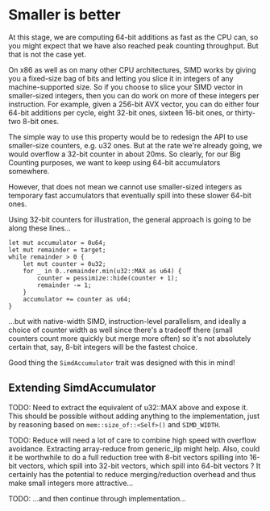 # Smaller is better

At this stage, we are computing 64-bit additions as fast as the CPU can, so you
might expect that we have also reached peak counting throughput. But that is
not the case yet.

On x86 as well as on many other CPU architectures, SIMD works by giving you a
fixed-size bag of bits and letting you slice it in integers of any
machine-supported size. So if you choose to slice your SIMD vector in
smaller-sized integers, then you can do work on more of these integers per
instruction. For example, given a 256-bit AVX vector, you can do either four
64-bit additions per cycle, eight 32-bit ones, sixteen 16-bit ones, or
thirty-two 8-bit ones.

The simple way to use this property would be to redesign the API to use
smaller-size counters, e.g. u32 ones. But at the rate we're already going, we
would overflow a 32-bit counter in about 20ms. So clearly, for our Big Counting
purposes, we want to keep using 64-bit accumulators somewhere.

However, that does not mean we cannot use smaller-sized integers as temporary
fast accumulators that eventually spill into these slower 64-bit ones.

Using 32-bit counters for illustration, the general approach is going to be
along these lines...

```rust,no_run
let mut accumulator = 0u64;
let mut remainder = target;
while remainder > 0 {
    let mut counter = 0u32;
    for _ in 0..remainder.min(u32::MAX as u64) {
        counter = pessimize::hide(counter + 1);
        remainder -= 1;
    }
    accumulator += counter as u64;
}
```

...but with native-width SIMD, instruction-level parallelism, and ideally a
choice of counter width as well since there's a tradeoff there (small counters
count more quickly but merge more often) so it's not absolutely certain that,
say, 8-bit integers will be the fastest choice.

Good thing the `SimdAccumulator` trait was designed with this in mind!


## Extending SimdAccumulator

TODO: Need to extract the equivalent of u32::MAX above and expose it. This
      should be possible without adding anything to the implementation, just by
      reasoning based on `mem::size_of::<Self>()` and `SIMD_WIDTH`.

TODO: Reduce will need a lot of care to combine high speed with overflow
      avoidance. Extracting array-reduce from generic_ilp might help. Also,
      could it be worthwhile to do a full reduction tree with 8-bit vectors
      spilling into 16-bit vectors, which spill into 32-bit vectors, which spill
      into 64-bit vectors ? It certainly has the potential to reduce
      merging/reduction overhead and thus make small integers more attractive...

TODO: ...and then continue through implementation...
